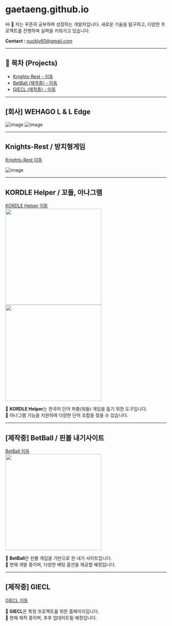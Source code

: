 # gaetaeng.github.io
Hi 👋 
저는 꾸준히 공부하며 성장하는 개발자입니다. 새로운 기술을 탐구하고, 다양한 프로젝트를 진행하며 실력을 키워가고 있습니다.

**Contact :** nuckly60@gmail.com  

---

## 📌 목차 (Projects)
- [Knights-Rest - 이동](#Knights-Rest--방치형게임)
- [BetBall (제작중) - 이동](#제작중-betball--핀볼-내기사이트)
- [GIECL (제작중) - 이동](#제작중-giecl)

---
## [회사] WEHAGO L & L Edge
![image](https://github.com/user-attachments/assets/dfe2a3f3-f62a-4e5e-a31e-2874dc36b3e3)
![image](https://github.com/user-attachments/assets/0f8d28e8-2c75-4264-9c13-6b601931c5f6)


---
## Knights-Rest / 방치형게임
[Knights-Rest 이동](https://gaetaeng.github.io/Knight-s-Rest)

![image](https://github.com/user-attachments/assets/dced5944-b24d-4a52-8ade-da011b379755)


---
## KORDLE Helper / 꼬들, 아나그램
[KORDLE Helper 이동](https://gaetaeng.github.io/kordle-helper/)  
<img src="https://github.com/user-attachments/assets/10f215c5-7487-4645-9020-8feeb52c49be" width="300px" height="300px">
<img src="https://github.com/user-attachments/assets/1748cfd3-e256-44b2-b5f1-72bd7733329b" width="300px" height="300px">

🔹 **KORDLE Helper**는 한국어 단어 퍼즐(워들) 게임을 돕기 위한 도구입니다.  
🔹 아나그램 기능을 지원하여 다양한 단어 조합을 찾을 수 있습니다.  

---

## [제작중] BetBall / 핀볼 내기사이트
[BetBall 이동](https://gaetaeng.github.io/BetBall/)  
<img src="https://github.com/user-attachments/assets/a47121e0-e60c-48b7-9147-c46203df4459" width="300px" height="300px">

🔹 **BetBall**은 핀볼 게임을 기반으로 한 내기 사이트입니다.  
🔹 현재 개발 중이며, 다양한 베팅 옵션을 제공할 예정입니다.  

---

## [제작중] GIECL
[GIECL 이동](https://gaetaeng.github.io/giec-homepage/)

🔹 **GIECL**은 특정 프로젝트를 위한 홈페이지입니다.  
🔹 현재 제작 중이며, 추후 업데이트될 예정입니다.  
